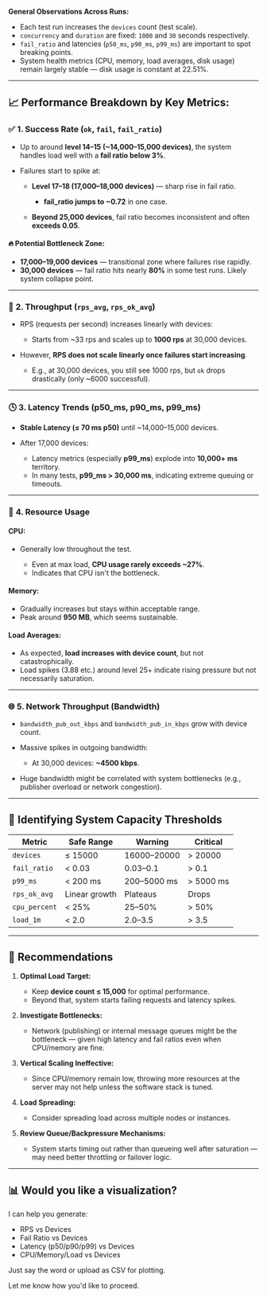 **General Observations Across Runs:**

* Each test run increases the `devices` count (test scale).
* `concurrency` and `duration` are fixed: `1000` and `30` seconds respectively.
* `fail_ratio` and latencies (`p50_ms`, `p90_ms`, `p99_ms`) are important to spot breaking points.
* System health metrics (CPU, memory, load averages, disk usage) remain largely stable — disk usage is constant at 22.51%.

---

## 📈 **Performance Breakdown by Key Metrics:**

### ✅ **1. Success Rate (`ok`, `fail`, `fail_ratio`)**

* Up to around **level 14–15 (\~14,000–15,000 devices)**, the system handles load well with a **fail ratio below 3%**.
* Failures start to spike at:

  * **Level 17–18 (17,000–18,000 devices)** — sharp rise in fail ratio.

    * **fail\_ratio jumps to \~0.72** in one case.
  * **Beyond 25,000 devices**, fail ratio becomes inconsistent and often **exceeds 0.05**.

#### 🔥 **Potential Bottleneck Zone:**

* **17,000–19,000 devices** — transitional zone where failures rise rapidly.
* **30,000 devices** — fail ratio hits nearly **80%** in some test runs. Likely system collapse point.

---

### 🚀 **2. Throughput (`rps_avg`, `rps_ok_avg`)**

* RPS (requests per second) increases linearly with devices:

  * Starts from \~33 rps and scales up to **1000 rps** at 30,000 devices.
* However, **RPS does not scale linearly once failures start increasing**.

  * E.g., at 30,000 devices, you still see 1000 rps, but `ok` drops drastically (only \~6000 successful).

---

### 🕓 **3. Latency Trends (p50\_ms, p90\_ms, p99\_ms)**

* **Stable Latency (≤ 70 ms p50)** until \~14,000–15,000 devices.
* After 17,000 devices:

  * Latency metrics (especially **p99\_ms**) explode into **10,000+ ms** territory.
  * In many tests, **p99\_ms > 30,000 ms**, indicating extreme queuing or timeouts.

---

### 🧠 **4. Resource Usage**

#### CPU:

* Generally low throughout the test.

  * Even at max load, **CPU usage rarely exceeds \~27%**.
  * Indicates that CPU isn't the bottleneck.

#### Memory:

* Gradually increases but stays within acceptable range.
* Peak around **950 MB**, which seems sustainable.

#### Load Averages:

* As expected, **load increases with device count**, but not catastrophically.
* Load spikes (3.88 etc.) around level 25+ indicate rising pressure but not necessarily saturation.

---

### 🌐 **5. Network Throughput (Bandwidth)**

* `bandwidth_pub_out_kbps` and `bandwidth_pub_in_kbps` grow with device count.
* Massive spikes in outgoing bandwidth:

  * At 30,000 devices: **\~4500 kbps**.
* Huge bandwidth might be correlated with system bottlenecks (e.g., publisher overload or network congestion).

---

## 🧭 **Identifying System Capacity Thresholds**

| Metric        | Safe Range    | Warning     | Critical  |
| ------------- | ------------- | ----------- | --------- |
| `devices`     | ≤ 15000       | 16000–20000 | > 20000   |
| `fail_ratio`  | < 0.03        | 0.03–0.1    | > 0.1     |
| `p99_ms`      | < 200 ms      | 200–5000 ms | > 5000 ms |
| `rps_ok_avg`  | Linear growth | Plateaus    | Drops     |
| `cpu_percent` | < 25%         | 25–50%      | > 50%     |
| `load_1m`     | < 2.0         | 2.0–3.5     | > 3.5     |

---

## 📌 **Recommendations**

1. **Optimal Load Target:**

   * Keep **device count ≤ 15,000** for optimal performance.
   * Beyond that, system starts failing requests and latency spikes.

2. **Investigate Bottlenecks:**

   * Network (publishing) or internal message queues might be the bottleneck — given high latency and fail ratios even when CPU/memory are fine.

3. **Vertical Scaling Ineffective:**

   * Since CPU/memory remain low, throwing more resources at the server may not help unless the software stack is tuned.

4. **Load Spreading:**

   * Consider spreading load across multiple nodes or instances.

5. **Review Queue/Backpressure Mechanisms:**

   * System starts timing out rather than queueing well after saturation — may need better throttling or failover logic.

---

## 📊 Would you like a visualization?

I can help you generate:

* RPS vs Devices
* Fail Ratio vs Devices
* Latency (p50/p90/p99) vs Devices
* CPU/Memory/Load vs Devices

Just say the word or upload as CSV for plotting.

Let me know how you'd like to proceed.
